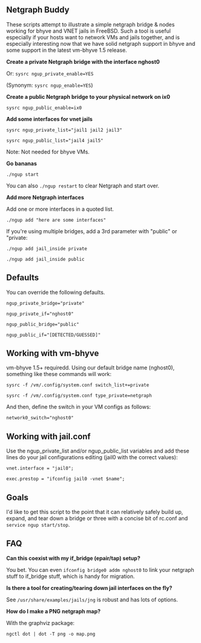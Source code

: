 ## Netgraph Buddy

These scripts attempt to illustrate a simple netgraph bridge & nodes working for bhyve and VNET jails in FreeBSD. Such a tool is useful especially if your hosts want to network VMs and jails together, and is especially interesting now that we have solid netgraph support in bhyve and some support in the latest vm-bhyve 1.5 release.


**Create a private Netgraph bridge with the interface nghost0**

Or: `sysrc ngup_private_enable=YES`

(Synonym: `sysrc ngup_enable=YES`)


**Create a public Netgraph bridge to your physical network on ix0**

`sysrc ngup_public_enable=ix0`


**Add some interfaces for vnet jails**

`sysrc ngup_private_list="jail1 jail2 jail3"`

`sysrc ngup_public_list="jail4 jail5"`

Note: Not needed for bhyve VMs.


**Go bananas**

`./ngup start`

You can also `./ngup restart` to clear Netgraph and start over.


**Add more Netgraph interfaces**

Add one or more interfaces in a quoted list.

`./ngup add "here are some interfaces"`


If you're using multiple bridges, add a 3rd parameter with "public" or "private:

`./ngup add jail_inside private`

`./ngup add jail_inside public`


## Defaults

You can override the following defaults.

`ngup_private_bridge="private"`

`ngup_private_if="nghost0"`

`ngup_public_bridge="public"`

`ngup_public_if="[DETECTED/GUESSED]"`


## Working with vm-bhyve

vm-bhyve 1.5+ requiredd. Using our default bridge name (nghost0), something like these commands will work:

`sysrc -f /vm/.config/system.conf switch_list+=private`

`sysrc -f /vm/.config/system.conf type_private=netgraph`

And then, define the switch in your VM configs as follows:

`network0_switch="nghost0"`


## Working with jail.conf

Use the ngup_private_list and/or ngup_public_list variables and add these lines do your jail configurations editing (jail0 with the correct values):

`vnet.interface = "jail0";`

`exec.prestop = "ifconfig jail0 -vnet $name";`


## Goals

I'd like to get this script to the point that it can relatively safely build up, expand, and tear down a bridge or three with a concise bit of rc.conf and `service ngup start/stop`.


## FAQ

**Can this coexist with my if_bridge (epair/tap) setup?**

You bet. You can even `ifconfig bridge0 addm nghost0` to link your netgraph stuff to if_bridge stuff, which is handy for migration.


**Is there a tool for creating/tearing down jail interfaces on the fly?**

See `/usr/share/examples/jails/jng` is robust and has lots of options.


**How do I make a PNG netgraph map?**

With the graphviz package:

`ngctl dot | dot -T png -o map.png`
